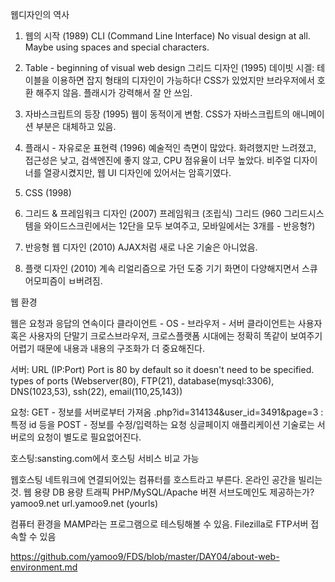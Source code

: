 웹디자인의 역사

1. 웹의 시작 (1989)
CLI (Command Line Interface)
No visual design at all. Maybe using spaces and special characters.

2. Table - beginning of visual web design 그리드 디자인 (1995)
데이빗 시겔: 테이블을 이용하면 잡지 형태의 디자인이 가능하다!
CSS가 있었지만 브라우저에서 호환 해주지 않음. 플래시가 강력해서 잘 안 쓰임.

3. 자바스크립트의 등장 (1995)
웹이 동적이게 변함.
CSS가 자바스크립트의 애니메이션 부분은 대체하고 있음.

4. 플래시 - 자유로운 표현력 (1996)
예술적인 측면이 많았다. 화려했지만 느려졌고, 접근성은 낮고, 검색엔진에 좋지 않고, CPU 점유율이 너무 높았다.
비주얼 디자이너를 열광시켰지만, 웹 UI 디자인에 있어서는 암흑기였다.

5. CSS (1998)

6. 그리드 & 프레임워크 디자인 (2007)
프레임워크 (조립식)
그리드 (960 그리드시스템을 와이드스크린에서는 12단을 모두 보여주고, 모바일에서는 3개를 - 반응형?)

7. 반응형 웹 디자인 (2010)
AJAX처럼 새로 나온 기술은 아니었음.

8. 플랫 디자인 (2010)
계속 리얼리즘으로 가던 도중 기기 화면이  다양해지면서 스큐어모피즘이 ㅂ버려짐.

웹 환경

웹은 요청과 응답의 연속이다
클라이언트 - OS - 브라우저 - 서버
클라이언트는 사용자 혹은 사용자의 단말기
크로스브라우저, 크로스플랫폼 시대에는 정확히 똑같이 보여주기 어렵기 때문에 내용과 내용의 구조화가 더 중요해진다.

서버: URL (IP:Port) Port is 80 by default so it doesn't need to be specified. 
types of ports (Webserver(80), FTP(21), database(mysql:3306), DNS(1023,53), ssh(22), email(110,25,143))

요청: GET - 정보를 서버로부터 가져옴 .php?id=314134&user_id=3491&page=3 : 특정 id 등을 
POST - 정보를 수정/입력하는 요청
싱글페이지 애플리케이션 기술로는 서버로의 요청이 별도로 필요없어진다.

호스팅:sansting.com에서 호스팅 서비스 비교 가능

웹호스팅
네트워크에 연결되어있는 컴퓨터를 호스트라고 부른다. 온라인 공간을 빌리는 것. 
웹 용량
DB 용량
트래픽
PHP/MySQL/Apache 버젼
서브도메인도 제공하는가?
	yamoo9.net
	url.yamoo9.net (yourls)

컴퓨터 환경을 MAMP라는 프로그램으로 테스팅해볼 수 있음.
Filezilla로 FTP서버 접속할 수 있음

https://github.com/yamoo9/FDS/blob/master/DAY04/about-web-environment.md